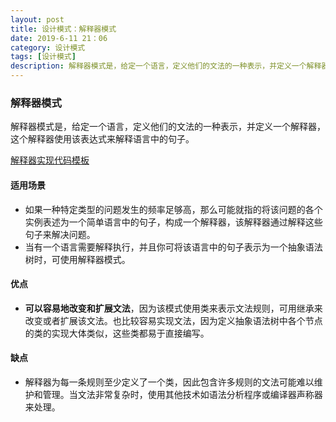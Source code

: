 ```yaml
---
layout: post
title: 设计模式：解释器模式
date: 2019-6-11 21：06
category: 设计模式
tags: [设计模式]
description: 解释器模式是，给定一个语言，定义他们的文法的一种表示，并定义一个解释器，这个解释器使用该表达式来解释语言中的句子。
---
```


### 解释器模式

​	解释器模式是，给定一个语言，定义他们的文法的一种表示，并定义一个解释器，这个解释器使用该表达式来解释语言中的句子。

[解释器实现代码模板](<https://github.com/DepInjoy/BaseHouse/blob/master/DesignPattern/%E8%A7%A3%E9%87%8A%E5%99%A8%E6%A8%A1%E5%BC%8F/%E8%A7%A3%E9%87%8A%E5%99%A8%E6%A8%A1%E5%BC%8F%E4%BB%A3%E7%A0%81%E6%A8%A1%E6%9D%BF.cpp>) 



#### 适用场景

- 如果一种特定类型的问题发生的频率足够高，那么可能就指的将该问题的各个实例表述为一个简单语言中的句子，构成一个解释器，该解释器通过解释这些句子来解决问题。
- 当有一个语言需要解释执行，并且你可将该语言中的句子表示为一个抽象语法树时，可使用解释器模式。



#### 优点

- **可以容易地改变和扩展文法**，因为该模式使用类来表示文法规则，可用继承来改变或者扩展该文法。也比较容易实现文法，因为定义抽象语法树中各个节点的类的实现大体类似，这些类都易于直接编写。


#### 缺点

- 解释器为每一条规则至少定义了一个类，因此包含许多规则的文法可能难以维护和管理。当文法非常复杂时，使用其他技术如语法分析程序或编译器声称器来处理。